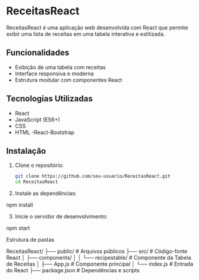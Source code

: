 # ReceitasReact

ReceitasReact é uma aplicação web desenvolvida com React que permite exibir uma lista de receitas em uma tabela interativa e estilizada.

## Funcionalidades

- Exibição de uma tabela com receitas
- Interface responsiva e moderna
- Estrutura modular com componentes React

## Tecnologias Utilizadas

- React
- JavaScript (ES6+)
- CSS
- HTML
-React-Bootstrap

## Instalação

1. Clone o repositório:
   ```bash
   git clone https://github.com/seu-usuario/ReceitasReact.git
   cd ReceitasReact


2. Instale as dependências:

npm install


3. Inicie o servidor de desenvolvimento:

npm start




Estrutura de pastas

ReceitasReact/
├── public/                 # Arquivos públicos
├── src/                    # Código-fonte React
│   ├── components/
│   │   └── recipestable/   # Componente da Tabela de Receitas
│   ├── App.js              # Componente principal
│   └── index.js            # Entrada do React
├── package.json            # Dependências e scripts